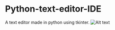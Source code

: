 # Python-text-editor-IDE
A text editor made in python using tkinter. 
![Alt text](Bare-Minimum's-update.png?raw=true "Title")

